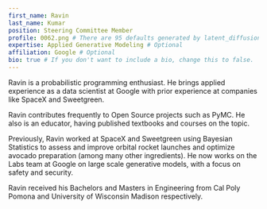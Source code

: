 ```yaml
---
first_name: Ravin
last_name: Kumar
position: Steering Committee Member
profile: 0062.png # There are 95 defaults generated by latent_diffusion. The image will be automatically turned into a circle.
expertise: Applied Generative Modeling # Optional
affiliation: Google # Optional
bio: true # If you don't want to include a bio, change this to false.
---
```

Ravin is a probabilistic programming enthusiast. He brings applied experience as a data scientist at Google with prior experience at companies like SpaceX and Sweetgreen. 

Ravin contributes frequently to Open Source projects such as PyMC. He also is an educator, having published textbooks and courses on the topic. 

Previously, Ravin worked at SpaceX and Sweetgreen using Bayesian Statistics to assess and improve orbital rocket launches and optimize avocado preparation (among many other ingredients). He now works on the Labs team at Google on large scale generative models, with a focus on safety and security.

Ravin received his Bachelors and Masters in Engineering from Cal Poly Pomona and University of Wisconsin Madison respectively. 
